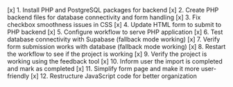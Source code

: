 [x] 1. Install PHP and PostgreSQL packages for backend
[x] 2. Create PHP backend files for database connectivity and form handling
[x] 3. Fix checkbox smoothness issues in CSS
[x] 4. Update HTML form to submit to PHP backend
[x] 5. Configure workflow to serve PHP application
[x] 6. Test database connectivity with Supabase (fallback mode working)
[x] 7. Verify form submission works with database (fallback mode working)
[x] 8. Restart the workflow to see if the project is working
[x] 9. Verify the project is working using the feedback tool
[x] 10. Inform user the import is completed and mark as completed
[x] 11. Simplify form page and make it more user-friendly
[x] 12. Restructure JavaScript code for better organization